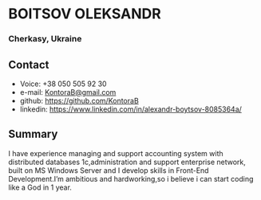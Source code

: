 # BOITSOV OLEKSANDR #
### Cherkasy, Ukraine ###

## Contact ##
-  Voice: +38 050 505 92 30
-  e-mail: KontoraB@gmail.com
-  github: https://github.com/KontoraB
-  linkedin: https://www.linkedin.com/in/alexandr-boytsov-8085364a/

## Summary ##
I have experience managing and support accounting system with distributed databases 1c,administration and support enterprise network, built on MS Windows Server and I develop skills in Front-End Development.I’m ambitious and hardworking,so i believe i can  start coding like a God in 1 year.
